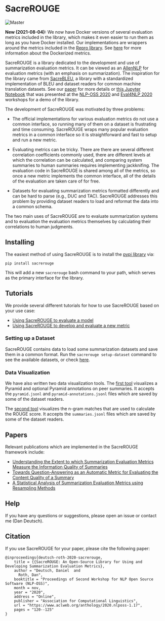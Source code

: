 # SacreROUGE
![Master](https://github.com/danieldeutsch/sacrerouge/workflows/Master/badge.svg?branch=master&event=push)

**New (2021-08-04):**
We now have Docker versions of several evaluation metrics included in the library, which makes it even easier to run them as long as you have Docker installed.
Our implementations are wrappers around the metrics included in the [Repro library](https://github.com/danieldeutsch/repro).
See [here](doc/metrics/docker/Readme.md) for more information about the Dockerized metrics.

SacreROUGE is a library dedicated to the development and use of summarization evaluation metrics.
It can be viewed as an [AllenNLP](https://github.com/allenai/allennlp) for evaluation metrics (with an emphasis on summarization).
The inspiration for the library came from [SacreBLEU](https://github.com/mjpost/sacreBLEU), a library with a standardized implementation of BLEU and dataset readers for common machine translation datasets.
See our [paper](https://arxiv.org/abs/2007.05374) for more details or [this Jupyter Notebook](https://colab.research.google.com/drive/1RikOFUEx299c8qxd6IfCLe3KeuLX31I4?usp=sharing) that was presented at the [NLP-OSS 2020](https://nlposs.github.io/2020/) and [Eval4NLP 2020](https://nlpevaluation2020.github.io/) workshops for a demo of the library.

The development of SacreROUGE was motivated by three problems: 

- The official implementations for various evaluation metrics do not use a common interface, so running many of them on a dataset is frustrating and time consuming.
SacreROUGE wraps many popular evaluation metrics in a common interface so it is straightforward and fast to setup and run a new metric.

- Evaluating metrics can be tricky.
There are there are several different correlation coefficients commonly used, there are different levels at which the correlation can be calculated, and comparing system summaries to human summaries requires implementing jackknifing.
The evaluation code in SacreROUGE is shared among all of the metrics, so once a new metric implements the common interface, all of the details of the evaluation are taken care of for free.

- Datasets for evaluating summarization metrics formatted differently and can be hard to parse (e.g., DUC and TAC).
SacreROUGE addresses this problem by providing dataset readers to load and reformat the data into a common schema.

The two main uses of SacreROUGE are to evaluate summarization systems and to evaluation the evaluation metrics themselves by calculating their correlations to human judgments.

## Installing
The easiest method of using SacreROUGE is to install the [pypi library](https://pypi.org/project/sacrerouge/) via:
```
pip install sacrerouge
```
This will add a new `sacrerouge` bash command to your path, which serves as the primary interface for the library.

## Tutorials
We provide several different tutorials for how to use SacreROUGE based on your use case:
- [Using SacreROUGE to evaluate a model](doc/tutorials/evaluating-models.md)
- [Using SacreROUGE to develop and evaluate a new metric](doc/tutorials/developing-metrics.md)

### Setting up a Dataset
SacreROUGE  contains data to load some summarization datasets and save them in a common format.
Run the `sacrerouge setup-dataset` command to see the available datasets, or check [here](doc/datasets/datasets.md).

### Data Visualization
We have also written two data visualization tools.
The [first tool](https://danieldeutsch.github.io/pages/pyramid-visualization.html) visualizes a Pyramid and optional Pyramid annotations on peer summaries.
It accepts the `pyramid.jsonl` and `pyramid-annotations.jsonl` files which are saved by some of the dataset readers.

The [second tool](https://danieldeutsch.github.io/pages/rouge-visualization.html) visualizes the n-gram matches that are used to calculate the ROUGE score.
It accepts the `summaries.jsonl` files which are saved by some of the dataset readers.

## Papers
Relevant publications which are implemented in the SacreROUGE framework include:
- [Understanding the Extent to which Summarization Evaluation Metrics Measure the Information Quality of Summaries](https://arxiv.org/abs/2010.12495)
- [Towards Question-Answering as an Automatic Metric for Evaluating the Content Quality of a Summary](https://arxiv.org/abs/2010.00490)
- [A Statistical Analysis of Summarization Evaluation Metrics using Resampling Methods](https://arxiv.org/abs/2104.00054)

## Help
If you have any questions or suggestions, please open an issue or contact me (Dan Deutsch).

## Citation
If you use SacreROUGE for your paper, please cite the following paper:
```
@inproceedings{deutsch-roth-2020-sacrerouge,
    title = {{SacreROUGE: An Open-Source Library for Using and Developing Summarization Evaluation Metrics},
    author = "Deutsch, Daniel  and
      Roth, Dan",
    booktitle = "Proceedings of Second Workshop for NLP Open Source Software (NLP-OSS)",
    month = nov,
    year = "2020",
    address = "Online",
    publisher = "Association for Computational Linguistics",
    url = "https://www.aclweb.org/anthology/2020.nlposs-1.17",
    pages = "120--125"
}
```
